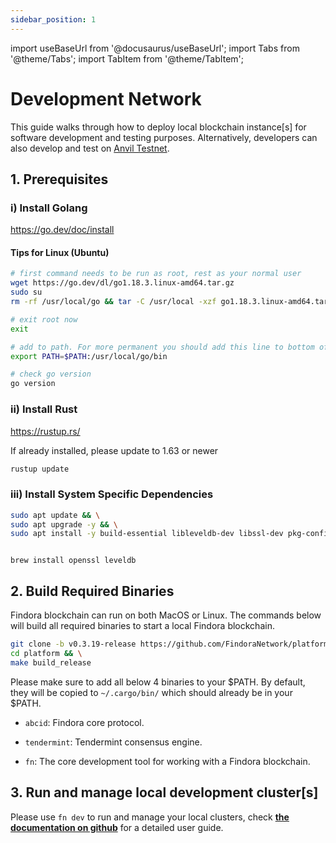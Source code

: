 ```yaml
---
sidebar_position: 1
---
```


import useBaseUrl from '@docusaurus/useBaseUrl';
import Tabs from '@theme/Tabs';
import TabItem from '@theme/TabItem';

# Development Network

This guide walks through how to deploy local blockchain instance[s] for software development and testing purposes. Alternatively, developers can also develop and test on [Anvil Testnet](../Network_Settings.mdx).

## 1. Prerequisites

### i) Install Golang
https://go.dev/doc/install

#### Tips for Linux (Ubuntu)
```bash
# first command needs to be run as root, rest as your normal user
wget https://go.dev/dl/go1.18.3.linux-amd64.tar.gz
sudo su
rm -rf /usr/local/go && tar -C /usr/local -xzf go1.18.3.linux-amd64.tar.gz

# exit root now
exit

# add to path. For more permanent you should add this line to bottom of your ~/.profile
export PATH=$PATH:/usr/local/go/bin

# check go version
go version
```

### ii) Install Rust
https://rustup.rs/

If already installed, please update to 1.63 or newer
```bash
rustup update
```


### iii) Install System Specific Dependencies

<Tabs>
  <TabItem value="Ubuntu" label="Ubuntu" default>

```bash
sudo apt update && \
sudo apt upgrade -y && \
sudo apt install -y build-essential libleveldb-dev libssl-dev pkg-config clang libclang-dev librocksdb-dev
```

  </TabItem>
  <TabItem value="Mac" label="Mac">

```

brew install openssl leveldb

```

  </TabItem>
</Tabs>


## 2. Build Required Binaries

Findora blockchain can run on both MacOS or Linux. The commands below will build all required binaries to start a local Findora blockchain. 

```bash
git clone -b v0.3.19-release https://github.com/FindoraNetwork/platform && \
cd platform && \
make build_release
```

Please make sure to add all below 4 binaries to your $PATH. By default, they will be copied to `~/.cargo/bin/` which should already be in your $PATH.

* `abcid`: Findora core protocol.

* `tendermint`: Tendermint consensus engine.

* `fn`: The core development tool for working with a Findora blockchain.


## 3. Run and manage local development cluster[s]

Please use `fn dev` to run and manage your local clusters, check [**the documentation on github**](https://github.com/FindoraNetwork/platform/blob/main/src/components/finutils/src/common/dev/README.md) for a detailed user guide.
